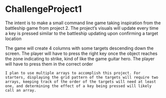 # ChallengeProject1

  The intent is to make a small command line game taking inspiration from the battleship game from project 2. The project’s visuals will update every time a key is pressed similar to the battleship updating upon confirming a target location

  The game will create 4 columns with some targets descending down the screen. The player will have to press the right key once the object reaches the zone indicating to strike, kind of like the game guitar hero. The player will have to press them in the correct order 

	I plan to use multiple arrays to accomplish this project. For starters, displaying the grid pattern of the targets will require two arrays, keeping track of the order of the targets will need at least one, and determining the effect of a key being pressed will likely call an array.

